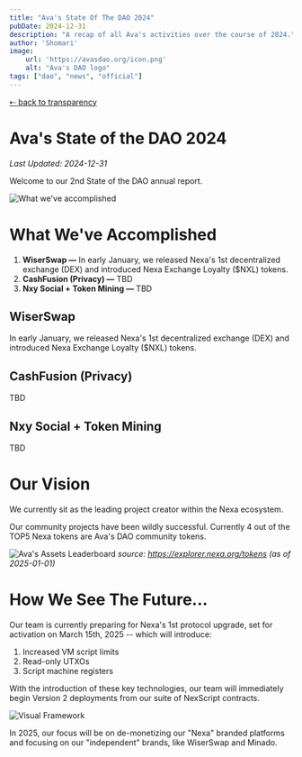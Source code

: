 ```yaml
---
title: "Ava's State Of The DAO 2024"
pubDate: 2024-12-31
description: "A recap of all Ava's activities over the course of 2024."
author: 'Shomari'
image:
    url: 'https://avasdao.org/icon.png'
    alt: "Ava's DAO logo"
tags: ["dao", "news", "official"]
---
```


<main class="max-w-5xl p-5 mx-auto leading-9">

<a href="/transparency" class="text-sm font-medium text-slate-500 tracking-wider hover:text-rose-400">
    ⇠ back to transparency
</a>

<h1 class="py-5 text-5xl text-center font-light text-rose-500">
    Ava's State of the DAO <span class="font-bold">2024</span>
</h1>

_Last Updated: 2024-12-31_

<p class="py-10 w-2/3 text-xl leading-9">
Welcome to our 2nd State of the DAO annual report.
</p>

![What we've accomplished](/img/banners/accomplished-24.jpg)
<h1 class="mt-10 text-5xl font-light text-rose-500">
    What We've Accomplished
</h1>

<ol class="mt-3 pl-10 list-decimal">
<li>
    <strong>WiserSwap —</strong>
    In early January, we released Nexa's 1st decentralized exchange (DEX) and introduced Nexa Exchange Loyalty ($NXL) tokens.
</li>
<li>
    <strong>CashFusion (Privacy) —</strong>
    TBD
</li>
<li>
    <strong>Nxy Social + Token Mining —</strong>
    TBD
</li>
</ol>

<h2 class="mt-5 text-2xl font-medium text-rose-700 uppercase">
    WiserSwap
</h2>

<p class="px-5">
    In early January, we released Nexa's 1st decentralized exchange (DEX) and introduced Nexa Exchange Loyalty ($NXL) tokens.
</p>

<h2 class="mt-5 text-2xl font-medium text-rose-700 uppercase">
    CashFusion (Privacy)
</h2>

<p class="px-5">
    TBD
</p>

<h2 class="mt-5 text-2xl font-medium text-rose-700 uppercase">
    Nxy Social + Token Mining
</h2>

<p class="px-5">
    TBD
</p>


<h1 class="mt-10 text-5xl font-light text-rose-500">
    Our Vision
</h1>

We currently sit as the leading project creator within the Nexa ecosystem.

Our community projects have been wildly successful.
Currently 4 out of the TOP5 Nexa tokens are Ava's DAO community tokens.

![Ava's Assets Leaderboard](/img/banners/avas-assets-leaderboard.png)
_source: https://explorer.nexa.org/tokens (as of 2025-01-01)_

<h1 class="mt-10 text-5xl font-light text-rose-500">
    How We See The Future...
</h1>

Our team is currently preparing for Nexa's 1st protocol upgrade, set for activation on March 15th, 2025 -- which will introduce:

<ol class="pl-10 list-decimal">
    <li>Increased VM script limits</li>
    <li>Read-only UTXOs</li>
    <li>Script machine registers</li>
</ol>

With the introduction of these key technologies, our team will immediately begin Version 2 deployments from our suite of NexScript contracts.

![Visual Framework](/img/banners/visual-framework.png)

In 2025, our focus will be on de-monetizing our "Nexa" branded platforms and focusing on our "independent" brands, like WiserSwap and Minado.

</main>
